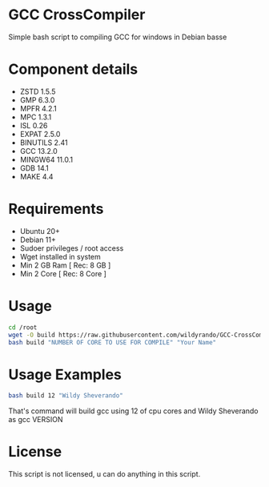 # GCC CrossCompiler
Simple bash script to compiling GCC for windows in Debian basse

# Component details
- ZSTD 1.5.5
- GMP 6.3.0
- MPFR 4.2.1
- MPC 1.3.1
- ISL 0.26
- EXPAT 2.5.0
- BINUTILS 2.41
- GCC 13.2.0
- MINGW64 11.0.1
- GDB 14.1
- MAKE 4.4

# Requirements
- Ubuntu 20+
- Debian 11+
- Sudoer privileges / root access
- Wget installed in system
- Min 2 GB Ram [ Rec: 8 GB ]
- Min 2 Core [ Rec: 8 Core ]

# Usage
```bash
cd /root
wget -O build https://raw.githubusercontent.com/wildyrando/GCC-CrossCompiler/main/build.sh
bash build "NUMBER OF CORE TO USE FOR COMPILE" "Your Name"
```

# Usage Examples
```bash
bash build 12 "Wildy Sheverando"
```
That's command will build gcc using 12 of cpu cores and Wildy Sheverando as gcc VERSION

# License
This script is not licensed, u can do anything in this script.
